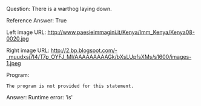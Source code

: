 Question: There is a warthog laying down.

Reference Answer: True

Left image URL: http://www.paesieimmagini.it/Kenya/Imm_Kenya/Kenya08-0020.jpg

Right image URL: http://2.bp.blogspot.com/-_muudxsj7I4/T7p_OYFJ_MI/AAAAAAAAAGk/bXsLUpfsXMs/s1600/images-1.jpeg

Program:

```
The program is not provided for this statement.
```
Answer: Runtime error: 'is'

